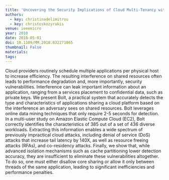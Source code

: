 ```yaml
---
title: 'Uncovering the Security Implications of Cloud Multi-Tenancy with Bolt'
authors:
  - key: christinadelimitrou
  - key: christoskozyrakis
venue: ieeemicro
year: 2018
date: 2018-05-01
doi: 10.1109/MM.2018.032271065
thumbnail: False
materials:
tags:
---
```

Cloud providers routinely schedule multiple applications per physical host to increase efficiency. The resulting interference on shared resources often leads to performance degradation and, more importantly, security vulnerabilities. Interference can leak important information about an application, ranging from a services placement to confidential data, such as private keys. We present Bolt, a practical system that accurately detects the type and characteristics of applications sharing a cloud platform based on the interference an adversary sees on shared resources. Bolt leverages online data mining techniques that only require 2-5 seconds for detection. In a multi-user study on Amazon Elastic Compute Cloud (EC2), Bolt correctly identifies the characteristics of 385 out of a set of 436 diverse workloads. Extracting this information enables a wide spectrum of previously impractical cloud attacks, including denial of service (DoS) attacks that increase tail latency by 140X, as well as resource freeing attacks (RFAs), and co-residency attacks. Finally, we show that, while advanced isolation mechanisms such as cache partitioning lower detection accuracy, they are insufficient to eliminate these vulnerabilities altogether. To do so, one must either disallow core sharing or allow it only between threads of the same application, leading to significant inefficiencies and performance penalties.
